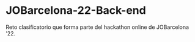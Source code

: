 # JOBarcelona-22-Back-end
Reto clasificatorio que forma parte del hackathon online de JOBarcelona ’22. 
